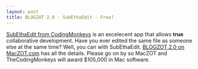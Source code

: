```yaml
--- 
layout: post
title: BLOGZOT 2.0 - SubEthaEdit - Free?
---
```

[SubEthaEdit from CodingMonkeys](http://www.codingmonkeys.de/subethaedit/) is an excelecent app that allows **true** collaborative development. Have you ever edited the same file as someone else at the same time? Well, you can with SubEthaEdit. 
[BLOGZOT 2.0 on MacZOT.com](http://maczot.com/) has all the details. Please go on by so 
MacZOT and TheCodingMonkeys will award $105,000 in Mac software.
